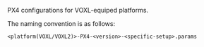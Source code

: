 PX4 configurations for VOXL-equiped platforms.

The naming convention is as follows:

```
<platform(VOXL/VOXL2)>-PX4-<version>-<specific-setup>.params
```
